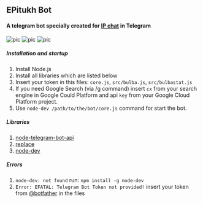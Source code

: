 ## EPitukh Bot
#### A telegram bot specially created for [IP chat](https://t.me/vk2pda) in Telegram
![pic](https://img.shields.io/badge/status-stable-brightgreen.svg) ![pic](https://img.shields.io/badge/bot-in%20development-lightgrey.svg) ![pic](https://img.shields.io/cocoapods/l/AFNetworking.svg)

##### Installation and startup
1. Install Node.js
1. Install all libraries which are listed below
1. Insert your token in this files: `core.js`, `src/bulba.js`, `src/bulbastat.js`
1. If you need Google Search (via /g command) insert `cx` from your search engine in Google Could Platform and api `key` from your Google Cloud Platform project.
1. Use `node-dev /path/to/the/bot/core.js` command for start the bot.

##### Libraries
1. [node-telegram-bot-api](https://www.npmjs.com/package/node-telegram-bot-api)
2. [replace](https://www.npmjs.com/package/replace)
3. [node-dev](https://www.npmjs.com/package/node-dev)

##### Errors
1. `node-dev: not found` run: `npm install -g node-dev`
2. `Error: EFATAL: Telegram Bot Token not provided!` insert your token from [@botfather](t.me/botfather) in the files
